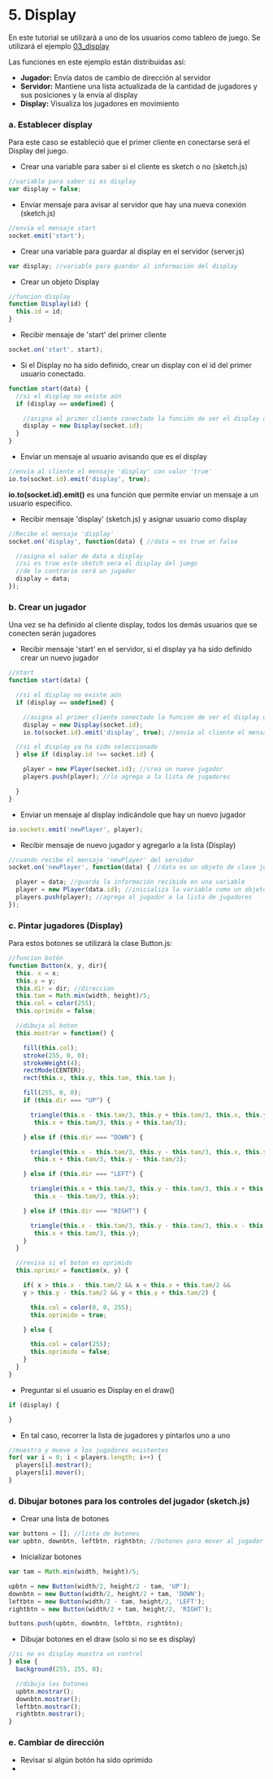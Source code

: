 # 5. Display

En este tutorial se utilizará a uno de los usuarios como tablero de juego. Se utilizará el ejemplo [03\_display](https://github.com/disenoMediosInteractivos/Ejemplos/tree/master/08_websocket/03_display)

Las funciones en este ejemplo están distribuidas así:

* **Jugador:** Envía datos de cambio de dirección al servidor
* **Servidor:** Mantiene una lista actualizada de la cantidad de jugadores y sus posiciones y la envía al display
* **Display:** Visualiza los jugadores en movimiento

### a. Establecer display

Para este caso se estableció que el primer cliente en conectarse será el Display del juego. 

* Crear una variable para saber si el cliente es sketch o no \(sketch.js\)

```javascript
//variable para saber si es display
var display = false; 
```

* Enviar mensaje para avisar al servidor que hay una nueva conexión \(sketch.js\)

```javascript
//envia el mensaje start
socket.emit('start');
```

* Crear una variable para guardar al display en el servidor \(server.js\)

```javascript
var display; //variable para guardar al información del display
```

* Crear un objeto Display

```javascript
//funcion display
function Display(id) {
  this.id = id;
}
```

* Recibir mensaje de 'start' del primer cliente

```javascript
socket.on('start', start);
```

* Si el Display no ha sido definido, crear un display con el id del primer usuario conectado.

```javascript
function start(data) {
  //si el display no existe aún
  if (display == undefined) {

    //asigna al primer cliente conectado la función de ser el display del juego
    display = new Display(socket.id);
  }
}
```

* Enviar un mensaje al usuario avisando que es el display

```javascript
//envia al cliente el mensaje 'display' con valor 'true'
io.to(socket.id).emit('display', true); 
```

**io.to\(socket.id\).emit\(\)** es una función que permite enviar un mensaje a un usuario especifico.

* Recibir mensaje 'display' \(sketch.js\) y asignar usuario como display

```javascript
//Recibe el mensaje 'display'
socket.on('display', function(data) { //data = es true or false

  //asigna el valor de data a display
  //si es true este sketch sera el display del juego
  //de lo contrario será un jugador
  display = data;
});
```

### **b.** Crear un jugador

Una vez se ha definido al cliente display, todos los demás usuarios que se conecten serán jugadores

* Recibir mensaje 'start' en el servidor, si el display ya ha sido definido crear un nuevo jugador

```javascript
//start
function start(data) {

  //si el display no existe aún
  if (display == undefined) {

    //asigna al primer cliente conectado la función de ser el display del juego
    display = new Display(socket.id);
    io.to(socket.id).emit('display', true); //envia al cliente el mensaje 'display' con valor 'true'

  //si el display ya ha sido seleccionado
  } else if (display.id !== socket.id) {

    player = new Player(socket.id); //crea un nuevo jugador
    players.push(player); //lo agrega a la lista de jugadores

  }
}
```

* Enviar un mensaje al display indicándole que hay un nuevo jugador

```javascript
io.sockets.emit('newPlayer', player);
```

* Recibir mensaje de nuevo jugador y agregarlo a la lista \(Display\)

```javascript
//cuando recibe el mensaje 'newPlayer' del servidor
socket.on('newPlayer', function(data) { //data es un objeto de clase jugador

  player = data; //guarda la información recibida en una variable
  player = new Player(data.id); //inicializa la variable como un objeto jugador
  players.push(player); //agrega al jugador a la lista de jugadores
});
```

### c. Pintar jugadores \(Display\)

Para estos botones se utilizará la clase Button.js:

```javascript
//funcion botón
function Button(x, y, dir){
  this. x = x;
  this.y = y;
  this.dir = dir; //direccion
  this.tam = Math.min(width, height)/5;
  this.col = color(255);
  this.oprimido = false;

  //dibuja al boton
  this.mostrar = function() {

    fill(this.col);
    stroke(255, 0, 0);
    strokeWeight(4);
    rectMode(CENTER);
    rect(this.x, this.y, this.tam, this.tam );

    fill(255, 0, 0);
    if (this.dir === "UP") {

      triangle(this.x - this.tam/3, this.y + this.tam/3, this.x, this.y - this.tam/3,
       this.x + this.tam/3, this.y + this.tam/3);

    } else if (this.dir === "DOWN") {

      triangle(this.x - this.tam/3, this.y - this.tam/3, this.x, this.y + this.tam/3,
       this.x + this.tam/3, this.y - this.tam/3);

    } else if (this.dir === "LEFT") {

      triangle(this.x + this.tam/3, this.y - this.tam/3, this.x + this.tam/3, this.y + this.tam/3,
       this.x - this.tam/3, this.y);

    } else if (this.dir === "RIGHT") {

      triangle(this.x - this.tam/3, this.y - this.tam/3, this.x - this.tam/3, this.y + this.tam/3,
       this.x + this.tam/3, this.y);
    }
  }

  //revisa si el boton es oprimido
  this.oprimir = function(x, y) {

    if( x > this.x - this.tam/2 && x < this.x + this.tam/2 &&
    y > this.y - this.tam/2 && y < this.y + this.tam/2) {

      this.col = color(0, 0, 255);
      this.oprimido = true;

    } else {

      this.col = color(255);
      this.oprimido = false;
    }
  }
}
```

* Preguntar si el usuario es Display en el draw\(\)

```javascript
if (display) {

}
```

* En tal caso, recorrer la lista de jugadores y pintarlos uno a uno

```javascript
//muestra y mueve a los jugadores existentes
for( var i = 0; i < players.length; i++) {
  players[i].mostrar();
  players[i].mover();
}
```

### d. Dibujar botones para los controles del jugador \(sketch.js\)

* Crear una lista de botones

```javascript
var buttons = []; //lista de botones
var upbtn, downbtn, leftbtn, rightbtn; //botones para mover al jugador
```

* Inicializar botones

```javascript
var tam = Math.min(width, height)/5;

upbtn = new Button(width/2, height/2 - tam, 'UP');
downbtn = new Button(width/2, height/2 + tam, 'DOWN');
leftbtn = new Button(width/2 - tam, height/2, 'LEFT');
rightbtn = new Button(width/2 + tam, height/2, 'RIGHT');

buttons.push(upbtn, downbtn, leftbtn, rightbtn);
```

* Dibujar botones en el draw \(solo si no se es display\)

```javascript
//si no es display muestra un control
} else {
  background(255, 255, 0);

  //dibuja los botones
  upbtn.mostrar();
  downbtn.mostrar();
  leftbtn.mostrar();
  rightbtn.mostrar();
}
```

### e. Cambiar de dirección

* Revisar si algún botón ha sido oprimido
* 
